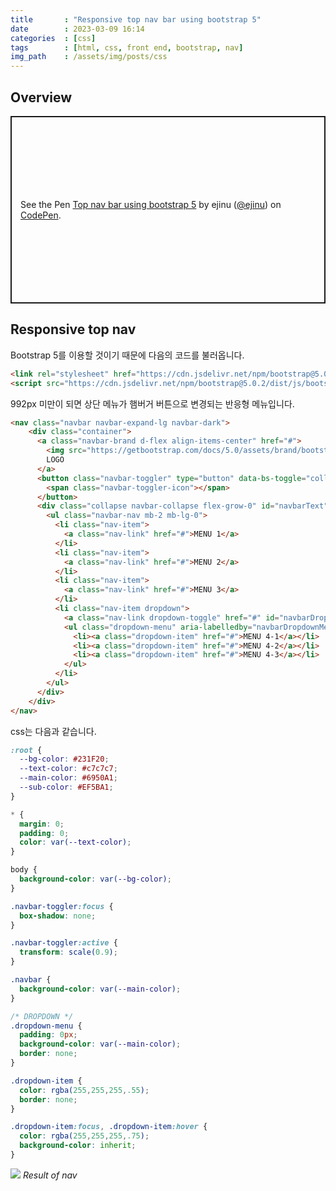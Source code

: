 ```yaml
---
title       : "Responsive top nav bar using bootstrap 5"
date        : 2023-03-09 16:14
categories  : [css]
tags        : [html, css, front end, bootstrap, nav]
img_path    : /assets/img/posts/css
---
```


## Overview

<p class="codepen" data-height="300" data-theme-id="dark" data-default-tab="result" data-slug-hash="MWqvdPJ" data-user="ejinu" style="height: 300px; box-sizing: border-box; display: flex; align-items: center; justify-content: center; border: 2px solid; margin: 1em 0; padding: 1em;">
  <span>See the Pen <a href="https://codepen.io/ejinu/pen/MWqvdPJ">
  Top nav bar using bootstrap 5</a> by ejinu (<a href="https://codepen.io/ejinu">@ejinu</a>)
  on <a href="https://codepen.io">CodePen</a>.</span>
</p>
<script async src="https://cpwebassets.codepen.io/assets/embed/ei.js"></script>

## Responsive top nav

Bootstrap 5를 이용할 것이기 때문에 다음의 코드를 불러옵니다.

```html
<link rel="stylesheet" href="https://cdn.jsdelivr.net/npm/bootstrap@5.0.2/dist/css/bootstrap.min.css"/>
<script src="https://cdn.jsdelivr.net/npm/bootstrap@5.0.2/dist/js/bootstrap.bundle.min.js"></script>
```

992px 미만이 되면 상단 메뉴가 햄버거 버튼으로 변경되는 반응형 메뉴입니다.

```html
<nav class="navbar navbar-expand-lg navbar-dark">
    <div class="container">
      <a class="navbar-brand d-flex align-items-center" href="#">
        <img src="https://getbootstrap.com/docs/5.0/assets/brand/bootstrap-logo.svg" alt="" width="30" height="24" class="d-inline-block align-text-top">
        LOGO
      </a>
      <button class="navbar-toggler" type="button" data-bs-toggle="collapse" data-bs-target="#navbarText" aria-controls="navbarText" aria-expanded="false" aria-label="Toggle navigation">
        <span class="navbar-toggler-icon"></span>
      </button>
      <div class="collapse navbar-collapse flex-grow-0" id="navbarText">
        <ul class="navbar-nav mb-2 mb-lg-0">
          <li class="nav-item">
            <a class="nav-link" href="#">MENU 1</a>
          </li>
          <li class="nav-item">
            <a class="nav-link" href="#">MENU 2</a>
          </li>
          <li class="nav-item">
            <a class="nav-link" href="#">MENU 3</a>
          </li>
          <li class="nav-item dropdown">
            <a class="nav-link dropdown-toggle" href="#" id="navbarDropdownMenuLink" role="button" data-bs-toggle="dropdown" aria-expanded="false">MENU 4</a>
            <ul class="dropdown-menu" aria-labelledby="navbarDropdownMenuLink">
              <li><a class="dropdown-item" href="#">MENU 4-1</a></li>
              <li><a class="dropdown-item" href="#">MENU 4-2</a></li>
              <li><a class="dropdown-item" href="#">MENU 4-3</a></li>
            </ul>
          </li>
        </ul>
      </div>
    </div>
</nav>
```

css는 다음과 같습니다.

```css
:root {
  --bg-color: #231F20;
  --text-color: #c7c7c7;
  --main-color: #6950A1;
  --sub-color: #EF5BA1;
}

* {
  margin: 0;
  padding: 0;
  color: var(--text-color);
}

body {
  background-color: var(--bg-color);
}

.navbar-toggler:focus {
  box-shadow: none;
}

.navbar-toggler:active {
  transform: scale(0.9);
}

.navbar {
  background-color: var(--main-color);
}

/* DROPDOWN */
.dropdown-menu {
  padding: 0px;
  background-color: var(--main-color);
  border: none;
}

.dropdown-item {
  color: rgba(255,255,255,.55);
  border: none;
}

.dropdown-item:focus, .dropdown-item:hover {
  color: rgba(255,255,255,.75);
  background-color: inherit;
}
```

![](2023-05-09-19-18-18.gif)
_Result of nav_